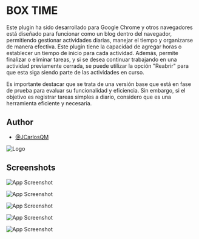 
# BOX TIME

Este plugin ha sido desarrollado para Google Chrome y otros navegadores está diseñado para funcionar como un blog dentro del navegador, permitiendo gestionar actividades diarias, manejar el tiempo y organizarse de manera efectiva. Este plugin tiene la capacidad de agregar horas o establecer un tiempo de inicio para cada actividad. Además, permite finalizar o eliminar tareas, y si se desea continuar trabajando en una actividad previamente cerrada, se puede utilizar la opción "Reabrir" para que esta siga siendo parte de las actividades en curso.

Es importante destacar que se trata de una versión base que está en fase de prueba para evaluar su funcionalidad y eficiencia. Sin embargo, si el objetivo es registrar tareas simples a diario, considero que es una herramienta eficiente y necesaria.

## Author

- [@JCarlosQM](https://github.com/JCarlosQM)


![Logo](https://res.cloudinary.com/dqntgsqp1/image/upload/v1735448118/Personal/p2mdwousvwjnyinaylii.png)


## Screenshots

![App Screenshot](https://res.cloudinary.com/dqntgsqp1/image/upload/v1735448367/Personal/micyqfktm3yil6ygtsiq.png)

![App Screenshot](https://res.cloudinary.com/dqntgsqp1/image/upload/v1735448366/Personal/oltii029zjezmoz8hwqa.png)

![App Screenshot](https://res.cloudinary.com/dqntgsqp1/image/upload/v1735448366/Personal/wrbkpgr0ddzgntn7graf.png)

![App Screenshot](https://res.cloudinary.com/dqntgsqp1/image/upload/v1735448366/Personal/mfdmw0pxnvvaqh6mg9f2.png)

![App Screenshot](https://res.cloudinary.com/dqntgsqp1/image/upload/v1735448366/Personal/uhz9rynwduc5wsdvpdmg.png)
